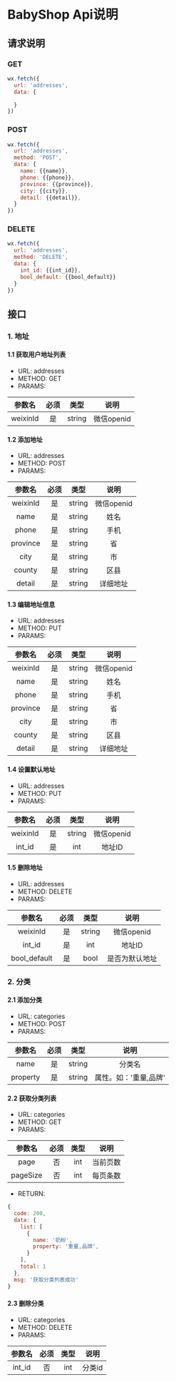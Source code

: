 # BabyShop Api说明

## 请求说明

### GET
```javascript
wx.fetch({
  url: 'addresses',
  data: {

  }
})
```

### POST
```javascript
wx.fetch({
  url: 'addresses',
  method: 'POST',
  data: {
    name: {{name}},
    phone: {{phone}},
    province: {{province}},
    city: {{city}},
    detail: {{detail}},
  }
})
```

### DELETE
```javascript
wx.fetch({
  url: 'addresses',
  method: 'DELETE',
  data: {
    int_id: {{int_id}},
    bool_default: {{bool_default}}
  }
})
```


## 接口

### 1. 地址

#### 1.1 获取用户地址列表
- URL: addresses
- METHOD: GET
- PARAMS:

| 参数名 | 必须 | 类型 | 说明 |
| :--------: | :----:| :--: | :--: |
| weixinId | 是 | string | 微信openid |


#### 1.2 添加地址
- URL: addresses
- METHOD: POST
- PARAMS:

| 参数名 | 必须 | 类型 | 说明 |
| :--------: | :----:| :--: | :--: |
| weixinId | 是 | string | 微信openid |
| name | 是 | string | 姓名 |
| phone | 是 | string | 手机 |
| province | 是 | string | 省 |
| city | 是 | string | 市 |
| county | 是 | string | 区县 |
| detail | 是 | string | 详细地址 |

#### 1.3 编辑地址信息
- URL: addresses
- METHOD: PUT
- PARAMS:

| 参数名 | 必须 | 类型 | 说明 |
| :--------: | :----:| :--: | :--: |
| weixinId | 是 | string | 微信openid |
| name | 是 | string | 姓名 |
| phone | 是 | string | 手机 |
| province | 是 | string | 省 |
| city | 是 | string | 市 |
| county | 是 | string | 区县 |
| detail | 是 | string | 详细地址 |

#### 1.4 设置默认地址
- URL: addresses
- METHOD: PUT
- PARAMS:

| 参数名 | 必须 | 类型 | 说明 |
| :--------: | :----:| :--: | :--: |
| weixinId | 是 | string | 微信openid |
| int_id | 是 | int | 地址ID |

#### 1.5 删除地址
- URL: addresses
- METHOD: DELETE
- PARAMS:

| 参数名 | 必须 | 类型 | 说明 |
| :--------: | :----:| :--: | :--: |
| weixinId | 是 | string | 微信openid |
| int_id | 是 | int | 地址ID |
| bool_default | 是 | bool | 是否为默认地址 |

### 2. 分类

#### 2.1 添加分类
- URL: categories
- METHOD: POST
- PARAMS:

| 参数名 | 必须 | 类型 | 说明 |
| :--------: | :----:| :--: | :--: |
| name | 是 | string | 分类名 |
| property | 是 | string | 属性。如：'重量,品牌' |

#### 2.2 获取分类列表
- URL: categories
- METHOD: GET
- PARAMS:

| 参数名 | 必须 | 类型 | 说明 |
| :--------: | :----:| :--: | :--: |
| page | 否 | int | 当前页数 |
| pageSize | 否 | int | 每页条数 |
- RETURN:
```javascript
{
  code: 200,
  data: {
    list: [
      {
        name: '奶粉',
        property: '重量,品牌',
      }
    ],
    total: 1
  },
  msg: '获取分类列表成功'
}
```

#### 2.3 删除分类
- URL: categories
- METHOD: DELETE
- PARAMS:

| 参数名 | 必须 | 类型 | 说明 |
| :--------: | :----:| :--: | :--: |
| int_id | 否 | int | 分类id |